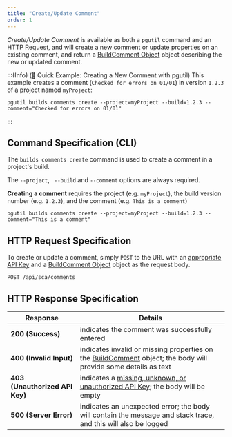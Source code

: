 ```yaml
---
title: "Create/Update Comment"
order: 1
---
```


*Create/Update Comment* is available as both a `pgutil` command and an HTTP Request, and will create a new comment or update properties on an existing comment, and return a [BuildComment Object](/docs/proget/reference-api/proget-api-sca#commentinfo-object) object describing the new or updated comment.

:::(Info) (🚀 Quick Example: Creating a New Comment with pgutil)
This example creates a comment (`Checked for errors on 01/01`) in version `1.2.3` of a project named `myProject`:

````
pgutil builds comments create --project=myProject --build=1.2.3 --comment="Checked for errors on 01/01"
````
:::

## Command Specification (CLI)
The `builds comments create` command is used to create a comment in a project's build.

The `--project`, ` --build` and `--comment` options are always required.

**Creating a comment** requires the project (e.g. `myProject`), the build version number (e.g. `1.2.3`), and the comment (e.g. `This is a comment`)

```
pgutil builds comments create --project=myProject --build=1.2.3 --comment="This is a comment"
```

## HTTP Request Specification
To create or update a comment, simply `POST` to the URL with an [appropriate API Key](/docs/proget/reference-api/proget-api-sca#authentication) and a [BuildComment Object](/docs/proget/reference-api/proget-api-sca#commentinfo-object) object as the request body.

```
POST /api/sca/comments
```

## HTTP Response Specification

| Response | Details |
| --- | --- |
| **200 (Success)** | indicates the comment was successfully entered |
| **400 (Invalid Input)** | indicates invalid or missing properties on the [BuildComment](/docs/proget/reference-api/proget-api-sca#commentinfo-object) object; the body will provide some details as text |
|  **403 (Unauthorized API Key)** | indicates a [missing, unknown, or unauthorized API Key](/docs/proget/reference-api/proget-api-sca#authentication); the body will be empty |
| **500 (Server Error)** | indicates an unexpected error; the body will contain the message and stack trace, and this will also be logged |
